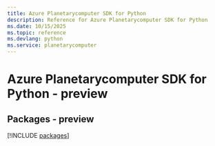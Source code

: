 ```yaml
---
title: Azure Planetarycomputer SDK for Python
description: Reference for Azure Planetarycomputer SDK for Python
ms.date: 10/15/2025
ms.topic: reference
ms.devlang: python
ms.service: planetarycomputer
---
```

# Azure Planetarycomputer SDK for Python - preview
## Packages - preview
[!INCLUDE [packages](planetarycomputer-index.md)]